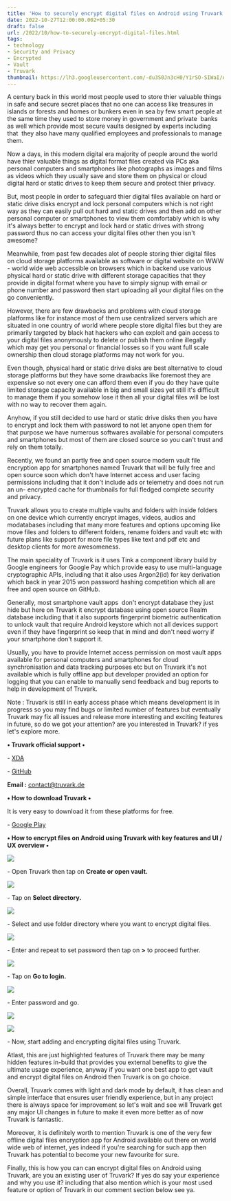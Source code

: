 ```yaml
---
title: 'How to securely encrypt digital files on Android using Truvark.'
date: 2022-10-27T12:00:00.002+05:30
draft: false
url: /2022/10/how-to-securely-encrypt-digital-files.html
tags: 
- technology
- Security and Privacy
- Encrypted
- Vault
- Truvark
thumbnail: https://lh3.googleusercontent.com/-du3S0Jn3cH0/Y1rSO-SIWaI/AAAAAAAAObA/E0qEVTq_9ksVZQuvgIJYfrQNC_KGdEopACNcBGAsYHQ/s1600/1666896440775477-0.png
---
```


  

A century back in this world most people used to store thier valuable things in safe and secure secret places that no one can access like treasures in islands or forests and homes or bunkers even in sea by few smart people at the same time they used to store money in government and private  banks as well which provide most secure vaults designed by experts including that  they also have many qualified employees and professionals to manage them.

  

Now a days, in this modern digital era majority of people around the world have thier valuable things as digital format files created via PCs aka personal computers and smartphones like photographs as images and films as videos which they usually save and store them on physical or cloud digital hard or static drives to keep them secure and protect thier privacy.

  

But, most people in order to safeguard thier digital files available on hard or static drive disks encrypt and lock personal computers which is not right way as they can easily pull out hard and static drives and then add on other personal computer or smartphones to view them comfortably which is why it's always better to encrypt and lock hard or static drives with strong password thus no can access your digital files other then you isn't awesome?

  

Meanwhile, from past few decades alot of people storing thier digital files on cloud storage platforms available as software or digital website on WWW - world wide web accessible on browsers which in backend use various physical hard or static drive with different storage capacities that they provide in digital format where you have to simply signup with email or phone number and password then start uploading all your digital files on the go conveniently.

  

However, there are few drawbacks and problems with cloud storage platforms like for instance most of them use centralized servers which are situated in one country of world where people store digital files but they are primarily targeted by black hat hackers who can exploit and gain access to your digital files anonymously to delete or publish them online illegally which may get you personal or financial losses so if you want full scale ownership then cloud storage platforms may not work for you.

  

Even though, physical hard or static drive disks are best alternative to cloud storage platforms but they have some drawbacks like foremost they are expensive so not every one can afford them even if you do they have quite limited storage capacity available in big and small sizes yet still it's difficult to manage them if you somehow lose it then all your digital files will be lost with no way to recover them again.

  

Anyhow, if you still decided to use hard or static drive disks then you have to encrypt and lock them with password to not let anyone open them for that purpose we have numerous softwares available for personal computers and smartphones but most of them are closed source so you can't trust and rely on them totally.

  

Recently, we found an partly free and open source modern vault file encryption app for smartphones named Truvark that will be fully free and open source soon which don't have Internet access and user facing permissions including that it don't include ads or telemetry and does not run an un- encrypted cache for thumbnails for full fledged complete security and privacy.

  

Truvark allows you to create multiple vaults and folders with inside folders on one device which currently encrypt images, videos, audios and modatabases including that many more features and options upcoming like move files and folders to different folders, rename folders and vault etc with future plans like support for more file types like text and pdf etc and desktop clients for more awesomeness.

  

The main speciality of Truvark is it uses Tink a component library build by Google engineers for Google Pay which provide easy to use multi-language cryptographic APIs, including that it also uses Argon2(id) for key derivation which back in year 2015 won password hashing competition which all are free and open source on GitHub.

  

Generally, most smartphone vault apps  don't encrypt database they just hide but here on Truvark it encrypt database using open source Realm database including that it also supports fingerprint biometric authentication to unlock vault that require Android keystore which not all devices support even if they have fingerprint so keep that in mind and don't need worry if your smartphone don't support it.

  

Usually, you have to provide Internet access permission on most vault apps available for personal computers and smartphones for cloud synchronisation and data tracking purposes etc but on Truvark it's not available which is fully offline app but developer provided an option for logging that you can enable to manually send feedback and bug reports to help in development of Truvark.

  

Note : Truvark is still in early access phase which means development is in progress so you may find bugs or limited number of features but eventually Truvark may fix all issues and release more interesting and exciting features in future, so do we got your attention? are you interested in Truvark? if yes let's explore more.

  

**• Truvark official support •**

\- [XDA](https://forum.xda-developers.com/t/app-7-0-early-access-truvark-modern-file-encryption.4500311/)

\- [GitHub](https://github.com/lukaspieper/Pink-Crypto)

**Email :** [contact@truvark.de](mailto:contact@truvark.de)

**• How to download Truvark •**

It is very easy to download it from these platforms for free.

  

\- [Google Play](https://play.google.com/store/apps/details?id=de.lukaspieper.truvark)

**• How to encrypt files on Android using Truvark with key features and UI / UX overview •**

 **![](https://lh3.googleusercontent.com/-EIcBMLeWjcs/Y1rSN42yMBI/AAAAAAAAOa8/jHjTwy-7SmcaO5654bd7hLgtfnPP5q8cwCNcBGAsYHQ/s1600/1666896437131933-1.png)** 

\- Open Truvark then tap on **Create or open vault.**

 **![](https://lh3.googleusercontent.com/-udH5cSUJm8M/Y1rSNAuzdYI/AAAAAAAAOa4/cqs-HgirAzkNRSHWKp9Nvep0OCpv9UxSACNcBGAsYHQ/s1600/1666896433531669-2.png)** 

\- Tap on **Select directory.**

 **![](https://lh3.googleusercontent.com/-3_ycG1xta2k/Y1rSMCGhvQI/AAAAAAAAOa0/iK0sKuq9fjQlgOjRNfN3HiARCoE4Ie6ogCNcBGAsYHQ/s1600/1666896429868987-3.png)** 

\- Select and use folder directory where you want to encrypt digital files.

  

 ![](https://lh3.googleusercontent.com/-Js8tkpPsOe8/Y1rSLEKl_vI/AAAAAAAAOaw/iHjwpsWb9zI621USnBewcevYytcTCVrOgCNcBGAsYHQ/s1600/1666896426338408-4.png) 

  

\- Enter and repeat to set password then tap on **\>** to proceed further.

 **![](https://lh3.googleusercontent.com/-mbKVHWJEmek/Y1rSKZGCCnI/AAAAAAAAOas/Pj7k0uLB9qUHT9fm7HvPb6zycTejrDO9ACNcBGAsYHQ/s1600/1666896422736555-5.png)** 

\- Tap on **Go to login.**

 **![](https://lh3.googleusercontent.com/-l3z87VBZomU/Y1rSJZwh6rI/AAAAAAAAOao/cglNO5w3iEI4deK17K_g1z_u7lJD0zdSQCNcBGAsYHQ/s1600/1666896419174329-6.png)** 

\- Enter password and go.

  

 ![](https://lh3.googleusercontent.com/-l7AlL_sGvrU/Y1rSIqzUg9I/AAAAAAAAOak/rRlIsFRvY9cpxhuqD1prnI_3RuuxC0UWgCNcBGAsYHQ/s1600/1666896415925797-7.png) 

  

 ![](https://lh3.googleusercontent.com/-Q9dmEIMbSAU/Y1rSHyBH3-I/AAAAAAAAOag/iaxP1XOi5Pcghl9iDZtcEq_40DMK0z9GQCNcBGAsYHQ/s1600/1666896412348170-8.png) 

  

\- Now, start adding and encrypting digital files using Truvark.

  

Atlast, this are just highlighted features of Truvark there may be many hidden features in-build that provides you external benefits to give the ultimate usage experience, anyway if you want one best app to get vault and encrypt digital files on Android then Truvark is on go choice.

  

Overall, Truvark comes with light and dark mode by default, it has clean and simple interface that ensures user friendly experience, but in any project there is always space for improvement so let's wait and see will Truvark get any major UI changes in future to make it even more better as of now Truvark is fantastic.

  

Moreover, it is definitely worth to mention Truvark is one of the very few offline digital files encryption app for Android available out there on world wide web of internet, yes indeed if you're searching for such app then Truvark has potential to become your new favourite for sure.

  

Finally, this is how you can can encrypt digital files on Android using Truvark, are you an existing user of Truvark? If yes do say your experience and why you use it? including that also mention which is your most used feature or option of Truvark in our comment section below see ya.